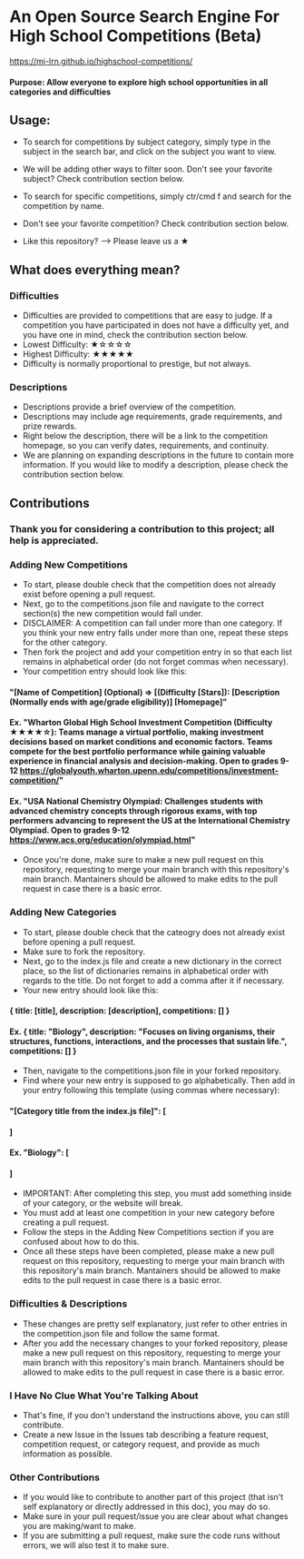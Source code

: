 # An Open Source Search Engine For High School Competitions (Beta)
https://mi-lrn.github.io/highschool-competitions/

#### Purpose: Allow everyone to explore high school opportunities in all categories and difficulties

## Usage:

- To search for competitions by subject category, simply type in the subject in the search bar, and click on the subject you want to view.
- We will be adding other ways to filter soon. Don't see your favorite subject? Check contribution section below.
- To search for specific competitions, simply ctr/cmd f and search for the competition by name.
- Don't see your favorite competition? Check contribution section below.

- Like this repository? --> Please leave us a ★

## What does everything mean?

### Difficulties
- Difficulties are provided to competitions that are easy to judge. If a competition you have participated in does not have a difficulty yet, and you have one in mind, check the contribution section below.
- Lowest Difficulty: ★☆☆☆☆
- Highest Difficulty: ★★★★★
- Difficulty is normally proportional to prestige, but not always.
### Descriptions
- Descriptions provide a brief overview of the competition.
- Descriptions may include age requirements, grade requirements, and prize rewards.
- Right below the description, there will be a link to the competition homepage, so you can verify dates, requirements, and continuity.
- We are planning on expanding descriptions in the future to contain more information. If you would like to modify a description, please check the contribution section below.

## Contributions
### Thank you for considering a contribution to this project; all help is appreciated.

### Adding New Competitions
- To start, please double check that the competition does not already exist before opening a pull request.
- Next, go to the competitions.json file and navigate to the correct section(s) the new competition would fall under.
- DISCLAIMER: A competition can fall under more than one category. If you think your new entry falls under more than one, repeat these steps for the other category.
- Then fork the project and add your competition entry in so that each list remains in alphabetical order (do not forget commas when necessary).
- Your competition entry should look like this:

#### "[Name of Competition] (Optional) => [(Difficulty [Stars]): [Description (Normally ends with age/grade eligibility)] [Homepage]"

#### Ex. "Wharton Global High School Investment Competition (Difficulty ★★★★☆): Teams manage a virtual portfolio, making investment decisions based on market conditions and economic factors. Teams compete for the best portfolio performance while gaining valuable experience in financial analysis and decision-making. Open to grades 9-12 https://globalyouth.wharton.upenn.edu/competitions/investment-competition/"

#### Ex. "USA National Chemistry Olympiad: Challenges students with advanced chemistry concepts through rigorous exams, with top performers advancing to represent the US at the International Chemistry Olympiad. Open to grades 9-12 https://www.acs.org/education/olympiad.html"

- Once you're done, make sure to make a new pull request on this repository, requesting to merge your main branch with this repository's main branch. Mantainers should be allowed to make edits to the pull request in case there is a basic error.

### Adding New Categories
- To start, please double check that the cateogry does not already exist before opening a pull request.
- Make sure to fork the repository.
- Next, go to the index.js file and create a new dictionary in the correct place, so the list of dictionaries remains in alphabetical order with regards to the title. Do not forget to add a comma after it if necessary.
- Your new entry should look like this:

#### { title: [title], description: [description], competitions: [] }

#### Ex. { title: "Biology", description: "Focuses on living organisms, their structures, functions, interactions, and the processes that sustain life.", competitions: [] }

- Then, navigate to the competitions.json file in your forked repository.
- Find where your new entry is supposed to go alphabetically. Then add in your entry following this template (using commas where necessary):

#### "[Category title from the index.js file]": [
#### ]

#### Ex. "Biology": [
#### ]

- IMPORTANT: After completing this step, you must add something inside of your category, or the website will break.
- You must add at least one competition in your new category before creating a pull request.
- Follow the steps in the Adding New Competitions section if you are confused about how to do this.
- Once all these steps have been completed, please make a new pull request on this repository, requesting to merge your main branch with this repository's main branch. Mantainers should be allowed to make edits to the pull request in case there is a basic error.

### Difficulties & Descriptions

- These changes are pretty self explanatory, just refer to other entries in the competition.json file and follow the same format.
- After you add the necessary changes to your forked repository, please make a new pull request on this repository, requesting to merge your main branch with this repository's main branch. Mantainers should be allowed to make edits to the pull request in case there is a basic error.

### I Have No Clue What You're Talking About

- That's fine, if you don't understand the instructions above, you can still contribute.
- Create a new Issue in the Issues tab describing a feature request, competition request, or category request, and provide as much information as possible.

### Other Contributions

- If you would like to contribute to another part of this project (that isn't self explanatory or directly addressed in this doc), you may do so.
- Make sure in your pull request/issue you are clear about what changes you are making/want to make.
- If you are submitting a pull request, make sure the code runs without errors, we will also test it to make sure.
